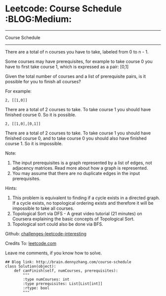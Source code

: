 # Leetcode: Course Schedule     :BLOG:Medium:


---

Course Schedule  

---

There are a total of n courses you have to take, labeled from 0 to n - 1.  

Some courses may have prerequisites, for example to take course 0 you have to first take course 1, which is expressed as a pair: [0,1]  

Given the total number of courses and a list of prerequisite pairs, is it possible for you to finish all courses?  

For example:  

    2, [[1,0]]

There are a total of 2 courses to take. To take course 1 you should have finished course 0. So it is possible.  

    2, [[1,0],[0,1]]

There are a total of 2 courses to take. To take course 1 you should have finished course 0, and to take course 0 you should also have finished course 1. So it is impossible.  

Note:  
1.  The input prerequisites is a graph represented by a list of edges, not adjacency matrices. Read more about how a graph is represented.
2.  You may assume that there are no duplicate edges in the input prerequisites.

Hints:  
1.  This problem is equivalent to finding if a cycle exists in a directed graph. If a cycle exists, no topological ordering exists and therefore it will be impossible to take all courses.
2.  Topological Sort via DFS - A great video tutorial (21 minutes) on Coursera explaining the basic concepts of Topological Sort.
3.  Topological sort could also be done via BFS.

Github: [challenges-leetcode-interesting](https://github.com/DennyZhang/challenges-leetcode-interesting/tree/master/course-schedule)  

Credits To: [leetcode.com](https://leetcode.com/problems/course-schedule/description/)  

Leave me comments, if you know how to solve.  

    ## Blog link: http://brain.dennyzhang.com/course-schedule
    class Solution(object):
        def canFinish(self, numCourses, prerequisites):
            """
            :type numCourses: int
            :type prerequisites: List[List[int]]
            :rtype: bool
            """